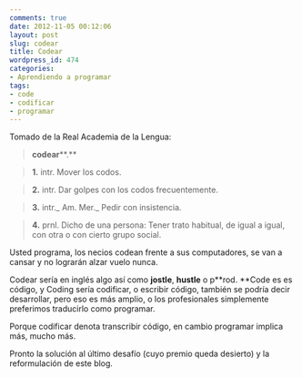 ```yaml
---
comments: true
date: 2012-11-05 00:12:06
layout: post
slug: codear
title: Codear
wordpress_id: 474
categories:
- Aprendiendo a programar
tags:
- code
- codificar
- programar
---
```


Tomado de la Real Academia de la Lengua:


> **codear****.**

> **1.** intr. Mover los codos.

> **2.** intr. Dar golpes con los codos frecuentemente.

> **3.** intr._ Am. Mer._ Pedir con insistencia.

> **4.** prnl. Dicho de una persona: Tener trato habitual, de igual a igual, con otra o con cierto grupo social.


Usted programa, los necios codean frente a sus computadores, se van a cansar y no lograrán alzar vuelo nunca.

Codear sería en inglés algo así como **jostle**, **hustle** o p**rod. **Code es es código, y Coding sería codificar, o escribir código, también se podría decir desarrollar, pero eso es más amplio, o los profesionales simplemente preferimos traducirlo como programar.

Porque codificar denota transcribir código, en cambio programar implica más, mucho más.

Pronto la solución al último desafío (cuyo premio queda desierto) y la reformulación de este blog.
